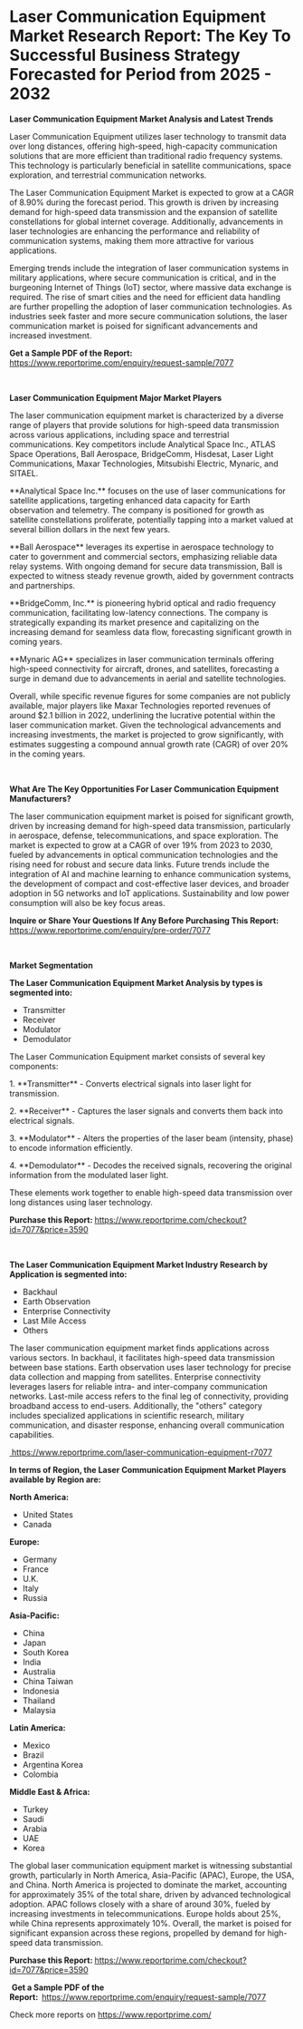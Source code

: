 <p><h1>Laser Communication Equipment Market Research Report: The Key To Successful Business Strategy Forecasted for Period from 2025 - 2032</h1></p><p><strong>Laser Communication Equipment Market Analysis and Latest Trends</strong></p>
<p><p>Laser Communication Equipment utilizes laser technology to transmit data over long distances, offering high-speed, high-capacity communication solutions that are more efficient than traditional radio frequency systems. This technology is particularly beneficial in satellite communications, space exploration, and terrestrial communication networks.</p><p>The Laser Communication Equipment Market is expected to grow at a CAGR of 8.90% during the forecast period. This growth is driven by increasing demand for high-speed data transmission and the expansion of satellite constellations for global internet coverage. Additionally, advancements in laser technologies are enhancing the performance and reliability of communication systems, making them more attractive for various applications.</p><p>Emerging trends include the integration of laser communication systems in military applications, where secure communication is critical, and in the burgeoning Internet of Things (IoT) sector, where massive data exchange is required. The rise of smart cities and the need for efficient data handling are further propelling the adoption of laser communication technologies. As industries seek faster and more secure communication solutions, the laser communication market is poised for significant advancements and increased investment.</p></p>
<p><strong>Get a Sample PDF of the Report:&nbsp;</strong> <a href="https://www.reportprime.com/enquiry/request-sample/7077?utm_campaign=2662&utm_medium=2&utm_source=Github&utm_content=ia&utm_term=19032025&utm_id=laser-communication-equipment">https://www.reportprime.com/enquiry/request-sample/7077</a></p>
<p>&nbsp;</p>
<p><strong>Laser Communication Equipment Major Market Players</strong></p>
<p><p>The laser communication equipment market is characterized by a diverse range of players that provide solutions for high-speed data transmission across various applications, including space and terrestrial communications. Key competitors include Analytical Space Inc., ATLAS Space Operations, Ball Aerospace, BridgeComm, Hisdesat, Laser Light Communications, Maxar Technologies, Mitsubishi Electric, Mynaric, and SITAEL.</p><p>**Analytical Space Inc.** focuses on the use of laser communications for satellite applications, targeting enhanced data capacity for Earth observation and telemetry. The company is positioned for growth as satellite constellations proliferate, potentially tapping into a market valued at several billion dollars in the next few years.</p><p>**Ball Aerospace** leverages its expertise in aerospace technology to cater to government and commercial sectors, emphasizing reliable data relay systems. With ongoing demand for secure data transmission, Ball is expected to witness steady revenue growth, aided by government contracts and partnerships.</p><p>**BridgeComm, Inc.** is pioneering hybrid optical and radio frequency communication, facilitating low-latency connections. The company is strategically expanding its market presence and capitalizing on the increasing demand for seamless data flow, forecasting significant growth in coming years.</p><p>**Mynaric AG** specializes in laser communication terminals offering high-speed connectivity for aircraft, drones, and satellites, forecasting a surge in demand due to advancements in aerial and satellite technologies. </p><p>Overall, while specific revenue figures for some companies are not publicly available, major players like Maxar Technologies reported revenues of around $2.1 billion in 2022, underlining the lucrative potential within the laser communication market. Given the technological advancements and increasing investments, the market is projected to grow significantly, with estimates suggesting a compound annual growth rate (CAGR) of over 20% in the coming years.</p></p>
<p>&nbsp;</p>
<p><strong>What Are The Key Opportunities For Laser Communication Equipment Manufacturers?</strong></p>
<p><p>The laser communication equipment market is poised for significant growth, driven by increasing demand for high-speed data transmission, particularly in aerospace, defense, telecommunications, and space exploration. The market is expected to grow at a CAGR of over 19% from 2023 to 2030, fueled by advancements in optical communication technologies and the rising need for robust and secure data links. Future trends include the integration of AI and machine learning to enhance communication systems, the development of compact and cost-effective laser devices, and broader adoption in 5G networks and IoT applications. Sustainability and low power consumption will also be key focus areas.</p></p>
<p><strong>Inquire or Share Your Questions If Any Before Purchasing This Report:</strong> <a href="https://www.reportprime.com/enquiry/pre-order/7077?utm_campaign=2662&utm_medium=2&utm_source=Github&utm_content=ia&utm_term=19032025&utm_id=laser-communication-equipment">https://www.reportprime.com/enquiry/pre-order/7077</a></p>
<p>&nbsp;</p>
<p><strong>Market Segmentation</strong></p>
<p><strong>The Laser Communication Equipment Market Analysis by types is segmented into:</strong></p>
<p><ul><li>Transmitter</li><li>Receiver</li><li>Modulator</li><li>Demodulator</li></ul></p>
<p><p>The Laser Communication Equipment market consists of several key components: </p><p>1. **Transmitter** - Converts electrical signals into laser light for transmission.</p><p>2. **Receiver** - Captures the laser signals and converts them back into electrical signals.</p><p>3. **Modulator** - Alters the properties of the laser beam (intensity, phase) to encode information efficiently.</p><p>4. **Demodulator** - Decodes the received signals, recovering the original information from the modulated laser light. </p><p>These elements work together to enable high-speed data transmission over long distances using laser technology.</p></p>
<p><strong>Purchase this Report:&nbsp;</strong><a href="https://www.reportprime.com/checkout?id=7077&price=3590&utm_campaign=2662&utm_medium=2&utm_source=Github&utm_content=ia&utm_term=19032025&utm_id=laser-communication-equipment">https://www.reportprime.com/checkout?id=7077&price=3590</a></p>
<p>&nbsp;</p>
<p><strong>The Laser Communication Equipment Market Industry Research by Application is segmented into:</strong></p>
<p><ul><li>Backhaul</li><li>Earth Observation</li><li>Enterprise Connectivity</li><li>Last Mile Access</li><li>Others</li></ul></p>
<p><p>The laser communication equipment market finds applications across various sectors. In backhaul, it facilitates high-speed data transmission between base stations. Earth observation uses laser technology for precise data collection and mapping from satellites. Enterprise connectivity leverages lasers for reliable intra- and inter-company communication networks. Last-mile access refers to the final leg of connectivity, providing broadband access to end-users. Additionally, the "others" category includes specialized applications in scientific research, military communication, and disaster response, enhancing overall communication capabilities.</p></p>
<p><a href="https://www.reportprime.com/laser-communication-equipment-r7077?utm_campaign=2662&utm_medium=2&utm_source=Github&utm_content=ia&utm_term=19032025&utm_id=laser-communication-equipment">&nbsp;https://www.reportprime.com/laser-communication-equipment-r7077</a></p>
<p><strong>In terms of Region, the Laser Communication Equipment Market Players available by Region are:</strong></p>
<p>
    <p> <strong> North America: </strong>
        <ul>
            <li>United States</li>
            <li>Canada</li>
        </ul>
        </p> 
    <p> <strong> Europe: </strong>
        <ul>
            <li>Germany</li>
            <li>France</li>
            <li>U.K.</li>
            <li>Italy</li>
            <li>Russia</li>
        </ul>
        </p> 
    <p> <strong> Asia-Pacific: </strong>
        <ul>
            <li>China</li>
            <li>Japan</li>
            <li>South Korea</li>
            <li>India</li>
            <li>Australia</li>
            <li>China Taiwan</li>
            <li>Indonesia</li>
            <li>Thailand</li>
            <li>Malaysia</li>
        </ul>
        </p> 
    <p> <strong> Latin America: </strong>
        <ul>
            <li>Mexico</li>
            <li>Brazil</li>
            <li>Argentina Korea</li>
            <li>Colombia</li>
        </ul>
        </p> 
    <p> <strong> Middle East & Africa: </strong>
        <ul>
            <li>Turkey</li>
            <li>Saudi</li>
            <li>Arabia</li>
            <li>UAE</li>
            <li>Korea</li>
        </ul>
    </p>
    </p>
<p><p>The global laser communication equipment market is witnessing substantial growth, particularly in North America, Asia-Pacific (APAC), Europe, the USA, and China. North America is projected to dominate the market, accounting for approximately 35% of the total share, driven by advanced technological adoption. APAC follows closely with a share of around 30%, fueled by increasing investments in telecommunications. Europe holds about 25%, while China represents approximately 10%. Overall, the market is poised for significant expansion across these regions, propelled by demand for high-speed data transmission.</p></p>
<p><strong>Purchase this Report: </strong><a href="https://www.reportprime.com/checkout?id=7077&price=3590&utm_campaign=2662&utm_medium=2&utm_source=Github&utm_content=ia&utm_term=19032025&utm_id=laser-communication-equipment">https://www.reportprime.com/checkout?id=7077&price=3590</a></p>
<p>&nbsp;<strong>Get a Sample PDF of the Report:&nbsp;&nbsp;</strong><a href="https://www.reportprime.com/enquiry/request-sample/7077?utm_campaign=2662&utm_medium=2&utm_source=Github&utm_content=ia&utm_term=19032025&utm_id=laser-communication-equipment">https://www.reportprime.com/enquiry/request-sample/7077</a></p>
<p><strong></strong></p>
<p>Check more reports on <a href="https://www.reportprime.com/?utm_campaign=2662&utm_medium=2&utm_source=Github&utm_content=ia&utm_term=19032025&utm_id=laser-communication-equipment">https://www.reportprime.com/</a></p>